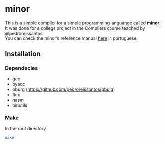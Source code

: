 # minor 
This is a simple compiler for a simple programming languange called **minor**. It was done for a college project in the Compilers course teached by @pedroreissantos  
You can check the minor's reference manual [here](./MANUAL.md) in portuguese.  

## Installation
### Dependecies
- gcc
- byacc
- pburg (https://github.com/pedroreissantos/pburg)
- flex 
- nasm
- binutils

### Make

In the root directory  
```bash
make
```
